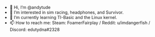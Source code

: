 - 👋 Hi, I’m @andytude
- 👀 I’m interested in sim racing, headphones, and Survivor.
- 🌱 I’m currently learning TI-Basic and the Linux kernel.
- 📫 How to reach me: Steam: FoamerFairplay / Reddit: u/imdangerfish / Discord: edutydna#2328

<!---
andytude/andytude is a ✨ special ✨ repository because its `README.md` (this file) appears on your GitHub profile.
You can click the Preview link to take a look at your changes.
--->
